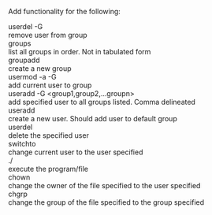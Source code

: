 Add functionality for the following:

userdel -G <group> <username>  
    remove user from group  
groups  
    list all groups in order. Not in tabulated form  
groupadd <group>  
    create a new group  
usermod -a -G <group>  
    add current user to group  
useradd -G <group1,group2,...groupn> <user>  
    add specified user to all groups listed. Comma delineated  
useradd <user>  
    create a new user. Should add user to default group  
userdel <user>  
    delete the specified user  
switchto <user>  
    change current user to the user specified  
./<file>  
    execute the program/file  
chown <newOwner> <file>  
    change the owner of the file specified to the user specified  
chgrp <bnewGroup> <file>  
    change the group of the file specified to the group specified  
